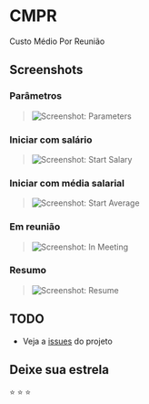 # CMPR

Custo Médio Por Reunião

## Screenshots

### Parâmetros

> ![Screenshot: Parameters](https://github.com/dotenorio/cmpr/blob/master/screenshots/parameters.png)

### Iniciar com salário

> ![Screenshot: Start Salary](https://github.com/dotenorio/cmpr/blob/master/screenshots/start-salary.png)

### Iniciar com média salarial

> ![Screenshot: Start Average](https://github.com/dotenorio/cmpr/blob/master/screenshots/start-average.png)

### Em reunião

> ![Screenshot: In Meeting](https://github.com/dotenorio/cmpr/blob/master/screenshots/in-meeting.png)

### Resumo

> ![Screenshot: Resume](https://github.com/dotenorio/cmpr/blob/master/screenshots/resume.png)

## TODO

- Veja a [issues](https://github.com/dotenorio/cmpr/issues) do projeto

## Deixe sua estrela

:star: :star: :star:
